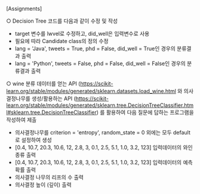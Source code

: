 [Assignments]

○ Decision Tree 코드를 다음과 같이 수정 및 작성 

- target 변수를 lwvel로 수정하고, did_well은 입력변수로 사용 
- 필요에 따라 Candidate class의 정의 수정 
- lang = 'Java', tweets = True, phd = False, did_well = True인 경우의 분류결과 출력 
- lang = 'Python', tweets = False, phd = False, did_well = False인 경우의 분류결과 출력 

○ wine 분류 데이터를 얻는 API (https://scikit-learn.org/stable/modules/generated/sklearn.datasets.load_wine.html 와 
  의사결정나무를 생성/활용하는 API (https://scikit-learn.org/stable/modules/generated/sklearn.tree.DecisionTreeClassifier.html#sklearn.tree.DecisionTreeClassifier) 를
  활용하여 다음 질문에 답하는 프로그램을 작성하여 제출

- 의사결정나무를 criterion = 'entropy', random_state = 0 외에는 모두 default로 설정하여 생성 
- [0.4, 10.7, 20.3, 10.6, 12, 2.8, 3, 0.1, 2.5, 5.1, 1.0, 3.2, 123] 입력데이터의 와인 종류 출력
- [0.4, 10.7, 20.3, 10.6, 12, 2.8, 3, 0.1, 2.5, 5.1, 1.0, 3.2, 123] 입력데이터의 예측확률 출력
- 의사결정 나무의 리프의 수 출력
- 의사결정 높이 (깊이) 출력
